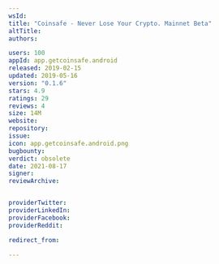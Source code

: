 ```yaml
---
wsId: 
title: "Coinsafe - Never Lose Your Crypto. Mainnet Beta"
altTitle: 
authors:

users: 100
appId: app.getcoinsafe.android
released: 2019-02-15
updated: 2019-05-16
version: "0.1.6"
stars: 4.9
ratings: 29
reviews: 4
size: 14M
website: 
repository: 
issue: 
icon: app.getcoinsafe.android.png
bugbounty: 
verdict: obsolete
date: 2021-08-17
signer: 
reviewArchive:


providerTwitter: 
providerLinkedIn: 
providerFacebook: 
providerReddit: 

redirect_from:

---
```



